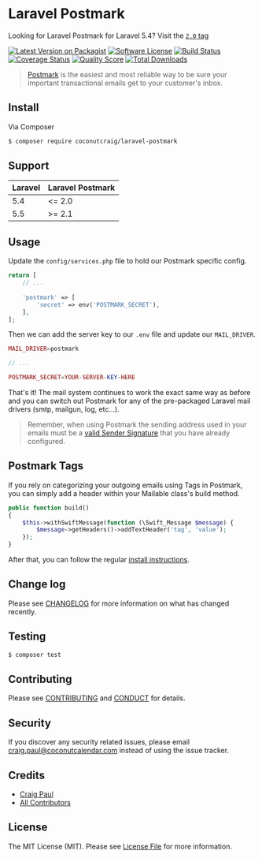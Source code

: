 # Laravel Postmark

Looking for Laravel Postmark for Laravel 5.4? Visit the [`2.0` tag][link-20-tag]

[![Latest Version on Packagist][ico-version]][link-packagist]
[![Software License][ico-license]](LICENSE.md)
[![Build Status][ico-travis]][link-travis]
[![Coverage Status][ico-scrutinizer]][link-scrutinizer]
[![Quality Score][ico-code-quality]][link-code-quality]
[![Total Downloads][ico-downloads]][link-downloads]

> [Postmark](https://postmarkapp.com) is the easiest and most reliable way to be sure your important transactional emails get to your customer's inbox.

## Install

Via Composer

``` bash
$ composer require coconutcraig/laravel-postmark
```

## Support

| Laravel | Laravel Postmark |
|---------|------------------|
| 5.4     | <= 2.0           |
| 5.5     | >= 2.1           |

## Usage

Update the `config/services.php` file to hold our Postmark specific config.

```php
return [
    // ...
    
    'postmark' => [
        'secret' => env('POSTMARK_SECRET'),    
    ],
];
```

Then we can add the server key to our `.env` file and update our `MAIL_DRIVER`.

```php
MAIL_DRIVER=postmark

// ...

POSTMARK_SECRET=YOUR-SERVER-KEY-HERE
```

That's it! The mail system continues to work the exact same way as before and you can switch out Postmark for any of the pre-packaged Laravel mail drivers (smtp, mailgun, log, etc...).

> Remember, when using Postmark the sending address used in your emails must be a [valid Sender Signature](http://support.postmarkapp.com/category/45-category) that you have already configured.

## Postmark Tags

If you rely on categorizing your outgoing emails using Tags in Postmark, you can simply add a header within your Mailable class's build method.

```php
public function build()
{
    $this->withSwiftMessage(function (\Swift_Message $message) {
        $message->getHeaders()->addTextHeader('tag', 'value');
    });
}
```

After that, you can follow the regular [install instructions](#install).

## Change log

Please see [CHANGELOG](CHANGELOG.md) for more information on what has changed recently.

## Testing

``` bash
$ composer test
```

## Contributing

Please see [CONTRIBUTING](CONTRIBUTING.md) and [CONDUCT](CONDUCT.md) for details.

## Security

If you discover any security related issues, please email craig.paul@coconutcalendar.com instead of using the issue tracker.

## Credits

- [Craig Paul][link-author]
- [All Contributors][link-contributors]

## License

The MIT License (MIT). Please see [License File](LICENSE.md) for more information.

[ico-version]: https://img.shields.io/packagist/v/coconutcraig/laravel-postmark.svg?style=flat-square
[ico-license]: https://img.shields.io/badge/license-MIT-brightgreen.svg?style=flat-square
[ico-travis]: https://img.shields.io/travis/coconutcraig/laravel-postmark/master.svg?style=flat-square
[ico-scrutinizer]: https://img.shields.io/scrutinizer/coverage/g/coconutcraig/laravel-postmark.svg?style=flat-square
[ico-code-quality]: https://img.shields.io/scrutinizer/g/coconutcraig/laravel-postmark.svg?style=flat-square
[ico-downloads]: https://img.shields.io/packagist/dt/coconutcraig/laravel-postmark.svg?style=flat-square

[link-packagist]: https://packagist.org/packages/coconutcraig/laravel-postmark
[link-travis]: https://travis-ci.org/coconutcraig/laravel-postmark
[link-scrutinizer]: https://scrutinizer-ci.com/g/coconutcraig/laravel-postmark/code-structure
[link-code-quality]: https://scrutinizer-ci.com/g/coconutcraig/laravel-postmark
[link-downloads]: https://packagist.org/packages/coconutcraig/laravel-postmark
[link-author]: https://github.com/coconutcraig
[link-contributors]: ../../contributors
[link-20-tag]: https://github.com/coconutcraig/laravel-postmark/tree/v2.0.0
